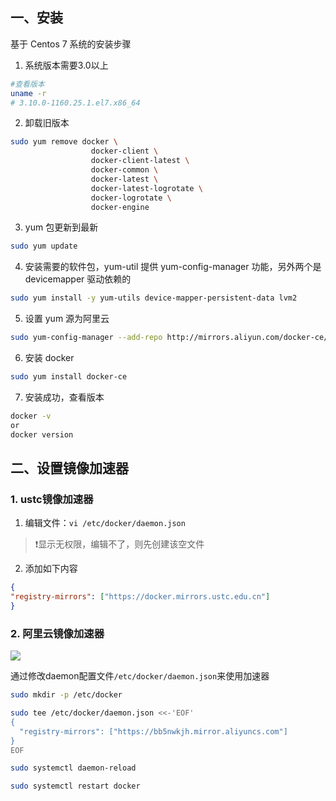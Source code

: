 ## 一、安装
基于 Centos 7 系统的安装步骤

1. 系统版本需要3.0以上
 ```bash
#查看版本
uname -r
# 3.10.0-1160.25.1.el7.x86_64
 ```

2. 卸载旧版本
```bash
sudo yum remove docker \
                  docker-client \
                  docker-client-latest \
                  docker-common \
                  docker-latest \
                  docker-latest-logrotate \
                  docker-logrotate \
                  docker-engine
```

3. yum 包更新到最新
```bash
sudo yum update
```

4. 安装需要的软件包，yum-util 提供 yum-config-manager 功能，另外两个是 devicemapper 驱动依赖的
```bash
sudo yum install -y yum-utils device-mapper-persistent-data lvm2
```

5. 设置 yum 源为阿里云
```bash
sudo yum-config-manager --add-repo http://mirrors.aliyun.com/docker-ce/linux/centos/docker-ce.repo
```

6. 安装 docker
```bash
sudo yum install docker-ce
```

7. 安装成功，查看版本
```bash
docker -v
or
docker version
```



## 二、设置镜像加速器

### 1. ustc镜像加速器

1. 编辑文件：`vi /etc/docker/daemon.json`

> ❗显示无权限，编辑不了，则先创建该空文件

2. 添加如下内容
```json
{
"registry-mirrors": ["https://docker.mirrors.ustc.edu.cn"]
}
```

### 2. 阿里云镜像加速器

![](https://cdn.jsdelivr.net/gh/ZeroClian/picture/img/阿里云docker镜像加速.png)

通过修改daemon配置文件`/etc/docker/daemon.json`来使用加速器

```bash
sudo mkdir -p /etc/docker

sudo tee /etc/docker/daemon.json <<-'EOF'
{
  "registry-mirrors": ["https://bb5nwkjh.mirror.aliyuncs.com"]
}
EOF

sudo systemctl daemon-reload

sudo systemctl restart docker
```
